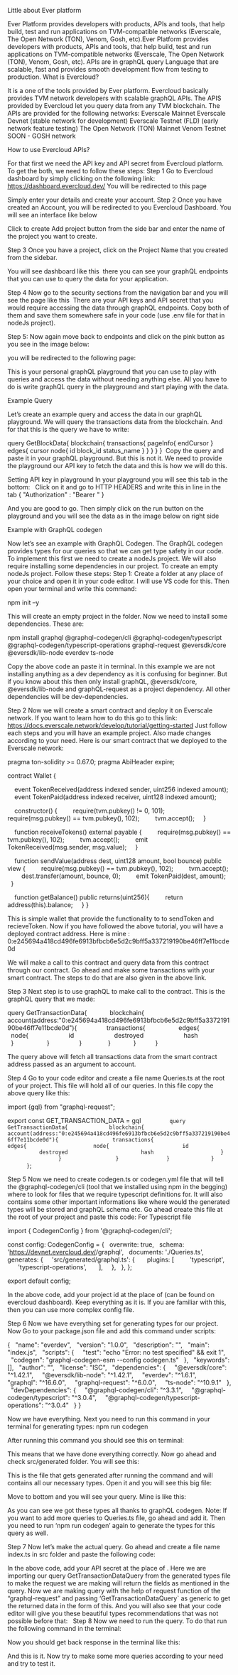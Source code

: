 Little about Ever platform

Ever Platform provides developers with products, APIs and tools, that help build, test and run applications on TVM-compatible networks (Everscale, The Open Network (TON), Venom, Gosh, etc).Ever Platform provides developers with products, APIs and tools, that help build, test and run applications on TVM-compatible networks (Everscale, The Open Network (TON), Venom, Gosh, etc).
APIs are in graphQL query Language that are scalable, fast and provides smooth development flow from testing to production.
What is Evercloud?

It is a one of the tools provided by Ever platform. Evercloud basically provides TVM network developers with scalable graphQL APIs.
The APIS provided by Evercloud let you query data from any TVM blockchain. 
The APIs are provided for the following networks:
Everscale Mainnet
Everscale Devnet (stable network for development)
Everscale Testnet (FLD) (early network feature testing) 
The Open Network (TON) Mainnet 
Venom Testnet 
SOON - GOSH network
 
How to use Evercloud APIs?

For that first we need the API key and API secret from Evercloud platform. To get the both, we need to follow these steps: 
Step 1
Go to Evercloud dashboard by simply clicking on the following link: https://dashboard.evercloud.dev/
You will be redirected to this page 



Simply enter your details and create your account.
Step 2
Once you have created an Account, you will be redirected to you Evercloud Dashboard. You will see an interface like below


Click to create Add project button from the side bar and enter the name of the project you want to create.



Step 3
Once you have a project, click on the Project Name that you created from the sidebar.


You will see dashboard like this  there you can see your graphQL endpoints that you can use to query the data for your application.

Step 4
Now go to the security sections from the navigation bar and you will see the page like this 
There are your API keys and API secret that you would require accessing the data through graphQL endpoints.
Copy both of them and save them somewhere safe in your code (use .env file for that in nodeJs project).

Step 5:
Now again move back to endpoints and click on the pink button as you see in the image below:


you will be redirected to the following page: 


This is your personal graphQL playground that you can use to play with queries and access the data without needing anything else.
All you have to do is write graphQL query in the playground and start playing with the data.

Example Query

Let’s create an example query and access the data in our graphQL playground. We will query the transactions data from the blockchain. And for that this is the query we have to write:

query GetBlockData{
  blockchain{
    transactions{
      pageInfo{
        endCursor
      }
      edges{
        cursor
        node{
          id
          block_id
          status_name
        }
      }
    }
  }
}
 Copy the query and paste it in your graphQL playground. But this is not it. We need to provide the playground our API key to fetch the data and this is how we will do this.

Setting API key in playground
In your playground you will see this tab in the bottom:
 
Click on it and go to HTTP HEADERS and write this in line in the tab
{
    "Authorization" : "Bearer <API key>" }

And you are good to go.
Then simply click on the run button on the playground and you will see the data as in the image below on right side


Example with GraphQL codegen

Now let’s see an example with GraphQL Codegen. The GraphQL codegen provides types for our queries so that we can get type safety in our code. To implement this first we need to create a nodeJs project. We will also require installing some dependencies in our project. To create an empty nodeJs project. Follow these steps: 
Step 1: 
Create a folder at any place of your choice and open it in your code editor. I will use VS code for this. Then open your terminal and write this command: 

npm init –y

This will create an empty project in the folder. Now we need to install some dependencies. These are: 

npm install graphql @graphql-codegen/cli @graphql-codegen/typescript @graphql-codegen/typescript-operations graphql-request @eversdk/core @eversdk/lib-node everdev ts-node

Copy the above code an paste it in terminal. In this example we are not installing anything as a dev dependency as it is confusing for beginner. But if you know about this then only install graphQL, @eversdk/core, @eversdk/lib-node and graphQL-request as a project dependency. All other dependencies will be dev-dependencies.

Step 2
Now we will create a smart contract and deploy it on Everscale network. If you want to learn how to do this go to this link: https://docs.everscale.network/develop/tutorial/getting-started
Just follow each steps and you will have an example project. Also made changes according to your need. Here is our smart contract that we deployed to the Everscale network: 

pragma ton-solidity >= 0.67.0;
pragma AbiHeader expire;

contract Wallet {

    event TokenReceived(address indexed sender, uint256 indexed amount);
    event TokenPaid(address indexed receiver, uint128 indexed amount);

    constructor() {
        require(tvm.pubkey() != 0, 101);
        require(msg.pubkey() == tvm.pubkey(), 102);
        tvm.accept();
    }

    function receiveTokens() external payable {
        require(msg.pubkey() == tvm.pubkey(), 102);
        tvm.accept();
        emit TokenReceived(msg.sender, msg.value);
    }

    function sendValue(address dest, uint128 amount, bool bounce) public view {
        require(msg.pubkey() == tvm.pubkey(), 102);
        tvm.accept();
        dest.transfer(amount, bounce, 0);
        emit TokenPaid(dest, amount);
    }

    function getBalance() public returns(uint256){
        return address(this).balance;
    }
}

This is simple wallet that provide the functionality to to sendToken and recieveToken.
Now if you have followed the above tutorial, you will have a deployed contract address.
Here is mine : 0:e245694a418cd496fe6913bfbcb6e5d2c9bff5a337219190be46ff7e11bcde0d

We will make a call to this contract and query data from this contract through our contract. Go ahead and make some transactions with your smart contract. The steps to do that are also given in the above link.

Step 3
Next step is to use graphQL to make call to the contract.
This is the graphQL query that we made:

query GetTransactionData{
            blockchain{
                  account(address:"0:e245694a418cd496fe6913bfbcb6e5d2c9bff5a337219190be46ff7e11bcde0d"){
                transactions{
                  edges{
                    node{
                      id
                      destroyed
                      hash
                    }
                  }
                }
              }
            }
          }

The query above will fetch all transactions data from the smart contract address passed as an argument to account.

Step 4
Go to your code editor and create a file name Queries.ts at the root of your project. This file will hold all of our queries. In this file copy the above query like this:

import {gql} from "graphql-request";

export const GET_TRANSACTION_DATA = gql`
        query GetTransactionData{
            blockchain{
                  account(address:"0:e245694a418cd496fe6913bfbcb6e5d2c9bff5a337219190be46ff7e11bcde0d"){
                transactions{
                  edges{
                    node{
                      id
                      destroyed
                      hash
                    }
                  }
                }
              }
            }
          }`;

Step 5
Now we need to create codegen.ts or codegen.yml file that will tell the @graphql-codegen/cli (tool that we installed using npm in the begging) where to look for files that we require typescript definitions for. It will also contains some other important informations like where would the generated types will be stored and graphQL schema etc. Go ahead create this file at the root of your project and paste this code: 
For Typescript file

import { CodegenConfig } from '@graphql-codegen/cli';

const config: CodegenConfig = {
  overwrite: true,
  schema: 'https://devnet.evercloud.dev/<ProjectId>/graphql',
  documents: './Queries.ts',
  generates: {
    'src/generated/graphql.ts': {
      plugins: [
        'typescript',
        'typescript-operations',
      ],
    },
  },
};

export default config;

In the above code, add your project id at the place of <ProjectId> (can be found on evercloud dashboard). Keep everything as it is. If you are familiar with this, then you can use more complex config file.

Step 6
Now we have everything set for generating types for our project. Now Go to your package.json file and add this command under scripts:

{
  "name": "everdev",
  "version": "1.0.0",
  "description": "",
  "main": "index.js",
  "scripts": {
    "test": "echo \"Error: no test specified\" && exit 1",
    "codegen": "graphql-codegen-esm --config codegen.ts"
  },
  "keywords": [],
  "author": "",
  "license": "ISC",
  "dependencies": {
    "@eversdk/core": "^1.42.1",
    "@eversdk/lib-node": "^1.42.1",
    "everdev": "^1.6.1",
    "graphql": "^16.6.0",
    "graphql-request": "^6.0.0",
    "ts-node": "^10.9.1"
  },
  "devDependencies": {
    "@graphql-codegen/cli": "^3.3.1",
    "@graphql-codegen/typescript": "^3.0.4",
    "@graphql-codegen/typescript-operations": "^3.0.4"
  }
}


Now we have everything. Next you need to run this command in your terminal for generating types: 
npm run codegen

After running this command you should see this on terminal:

This means that we have done everything correctly. Now go ahead and check src/generated folder. You will see this:

This is the file that gets generated after running the command and will contains all our necessary types. Open it and you will see this big file: 
 
Move to bottom and you will see your query. Mine is like this:

As you can see we got these types all thanks to graphQL codegen.
Note: If you want to add more queries to Queries.ts file, go ahead and add it. Then you need to run ‘npm run codegen’ again to generate the types for this query as well.

Step 7
Now let’s make the actual query. Go ahead and create a file name index.ts in src folder and paste the following code:


In the above code, add your API secret at the place of <API KEY>. Here we are importing our query GetTransactionDataQuery from the generated types file to make the request we are making will return the fields as mentioned in the query.
Now we are making query with the help of request function of the “graphql-request” and passing ‘GetTransactionDataQuery` as generic to get the returned data in the form of this.
And you will also see that your code editor will give you these beautiful types recommendations that was not possible before that: 
 
Step 8
Now we need to run the query. To do that run the following command in the terminal: 


Now you should get back response in the terminal like this:


And this is it. Now try to make some more queries according to your need and try to test it.